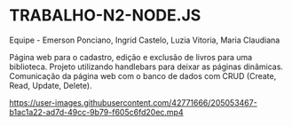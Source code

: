 # TRABALHO-N2-NODE.JS
Equipe - Emerson Ponciano, Ingrid Castelo, Luzia Vitoria, Maria Claudiana

Página web para o cadastro, edição e exclusão de livros para uma biblioteca.
Projeto utilizando handlebars para deixar as páginas dinâmicas.
Comunicação da página web com o banco de dados com CRUD (Create, Read, Update, Delete).


https://user-images.githubusercontent.com/42771666/205053467-b1ac1a22-ad7d-49cc-9b79-f605c6fd20ec.mp4

